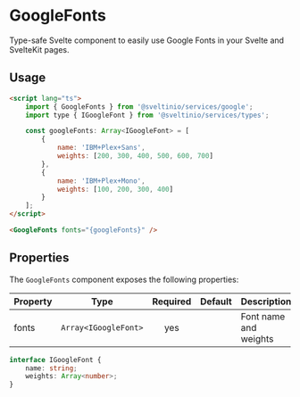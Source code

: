 # GoogleFonts

Type-safe Svelte component to easily use Google Fonts in your Svelte and SvelteKit pages.

## Usage

```html
<script lang="ts">
    import { GoogleFonts } from '@sveltinio/services/google';
    import type { IGoogleFont } from '@sveltinio/services/types';

    const googleFonts: Array<IGoogleFont> = [
        {
            name: 'IBM+Plex+Sans',
            weights: [200, 300, 400, 500, 600, 700]
        },
        {
            name: 'IBM+Plex+Mono',
            weights: [100, 200, 300, 400]
        }
    ];
</script>

<GoogleFonts fonts="{googleFonts}" />
```

## Properties

The `GoogleFonts` component exposes the following properties:

| Property | Type                 | Required | Default | Description           |
| :------- | :------------------: | :------: | :-----: | :-------------------- |
| fonts    | `Array<IGoogleFont>` | yes      |         | Font name and weights |

```typescript
interface IGoogleFont {
    name: string;
    weights: Array<number>;
}
```
